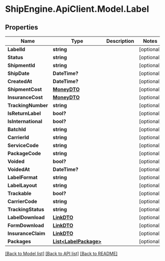 # ShipEngine.ApiClient.Model.Label
## Properties

Name | Type | Description | Notes
------------ | ------------- | ------------- | -------------
**LabelId** | **string** |  | [optional] 
**Status** | **string** |  | [optional] 
**ShipmentId** | **string** |  | [optional] 
**ShipDate** | **DateTime?** |  | [optional] 
**CreatedAt** | **DateTime?** |  | [optional] 
**ShipmentCost** | [**MoneyDTO**](MoneyDTO.md) |  | [optional] 
**InsuranceCost** | [**MoneyDTO**](MoneyDTO.md) |  | [optional] 
**TrackingNumber** | **string** |  | [optional] 
**IsReturnLabel** | **bool?** |  | [optional] 
**IsInternational** | **bool?** |  | [optional] 
**BatchId** | **string** |  | [optional] 
**CarrierId** | **string** |  | [optional] 
**ServiceCode** | **string** |  | [optional] 
**PackageCode** | **string** |  | [optional] 
**Voided** | **bool?** |  | [optional] 
**VoidedAt** | **DateTime?** |  | [optional] 
**LabelFormat** | **string** |  | [optional] 
**LabelLayout** | **string** |  | [optional] 
**Trackable** | **bool?** |  | [optional] 
**CarrierCode** | **string** |  | [optional] 
**TrackingStatus** | **string** |  | [optional] 
**LabelDownload** | [**LinkDTO**](LinkDTO.md) |  | [optional] 
**FormDownload** | [**LinkDTO**](LinkDTO.md) |  | [optional] 
**InsuranceClaim** | [**LinkDTO**](LinkDTO.md) |  | [optional] 
**Packages** | [**List&lt;LabelPackage&gt;**](LabelPackage.md) |  | [optional] 

[[Back to Model list]](../README.md#documentation-for-models) [[Back to API list]](../README.md#documentation-for-api-endpoints) [[Back to README]](../README.md)


